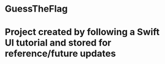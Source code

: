 # GuessTheFlag

# Project created by following a Swift UI tutorial and stored for reference/future updates
